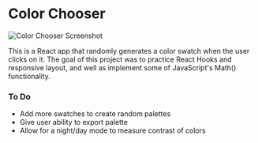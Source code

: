# Color Chooser

![Color Chooser Screenshot](https://raw.githubusercontent.com/timmybytes/color-chooser/master/src/color-chooser-screenshot.png)

This is a React app that randomly generates a color swatch when the user clicks on it. The goal of this project was to practice React Hooks and responsive layout, and well as implement some of JavaScript's Math() functionality.

### To Do

- Add more swatches to create random palettes
- Give user ability to export palette
- Allow for a night/day mode to measure contrast of colors
